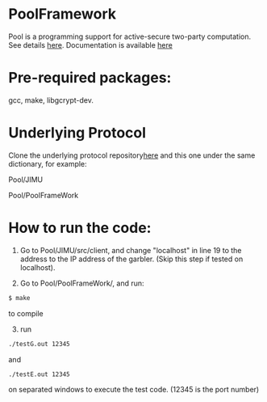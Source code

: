 # PoolFramework

Pool is a programming support for active-secure two-party computation. See details [here](http://homes.soic.indiana.edu/yh33/mypub/pool.pdf).
Documentation is available [here](https://jimu-pool.github.io/PoolFramework/)

# Pre-required packages: 
gcc, make, libgcrypt-dev.

# Underlying Protocol 
Clone the underlying protocol repository[here](https://github.com/jimu-pool/JIMU) and this one  under the same dictionary, for example:

Pool/JIMU

Pool/PoolFrameWork

# How to run the code:
1. Go to Pool/JIMU/src/client, and change "localhost" in line 19 to the address to the IP address of the garbler. (Skip this step if tested on localhost).

2. Go to Pool/PoolFrameWork/, and run:

```sh
$ make
```

to compile

3. run
```sh
./testG.out 12345
```

and 

```sh
./testE.out 12345
```
on separated windows to execute the test code. (12345 is the port number)







